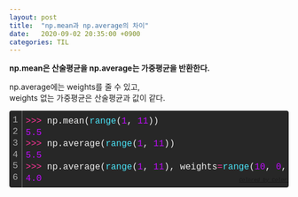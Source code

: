 ```yaml
---
layout: post
title:  "np.mean과 np.average의 차이"
date:   2020-09-02 20:35:00 +0900
categories: TIL
---
```

**np.mean은 산술평균을 np.average는 가중평균을 반환한다.**

np.average에는 weights를 줄 수 있고,  
weights 없는 가중평균은 산술평균과 값이 같다.  
<div class="colorscripter-code" style="color:#f0f0f0;font-family:Consolas, 'Liberation Mono', Menlo, Courier, monospace !important; position:relative !important;overflow:auto"><table class="colorscripter-code-table" style="margin:0;padding:0;border:none;background-color:#272727;border-radius:4px;" cellspacing="0" cellpadding="0"><tr><td style="padding:6px;border-right:2px solid #4f4f4f"><div style="margin:0;padding:0;word-break:normal;text-align:right;color:#aaa;font-family:Consolas, 'Liberation Mono', Menlo, Courier, monospace !important;line-height:130%"><div style="line-height:130%">1</div><div style="line-height:130%">2</div><div style="line-height:130%">3</div><div style="line-height:130%">4</div><div style="line-height:130%">5</div><div style="line-height:130%">6</div></div></td><td style="padding:6px 0;text-align:left"><div style="margin:0;padding:0;color:#f0f0f0;font-family:Consolas, 'Liberation Mono', Menlo, Courier, monospace !important;line-height:130%"><div style="padding:0 6px; white-space:pre; line-height:130%"><span style="color:#0086b3"></span><span style="color:#ff3399">&gt;</span><span style="color:#0086b3"></span><span style="color:#ff3399">&gt;</span><span style="color:#0086b3"></span><span style="color:#ff3399">&gt;</span>&nbsp;np.mean(<span style="color:#4be6fa">range</span>(<span style="color:#c10aff">1</span>,&nbsp;<span style="color:#c10aff">11</span>))</div><div style="padding:0 6px; white-space:pre; line-height:130%"><span style="color:#c10aff">5.</span><span style="color:#c10aff">5</span></div><div style="padding:0 6px; white-space:pre; line-height:130%"><span style="color:#0086b3"></span><span style="color:#ff3399">&gt;</span><span style="color:#0086b3"></span><span style="color:#ff3399">&gt;</span><span style="color:#0086b3"></span><span style="color:#ff3399">&gt;</span>&nbsp;np.average(<span style="color:#4be6fa">range</span>(<span style="color:#c10aff">1</span>,&nbsp;<span style="color:#c10aff">11</span>))</div><div style="padding:0 6px; white-space:pre; line-height:130%"><span style="color:#c10aff">5.</span><span style="color:#c10aff">5</span></div><div style="padding:0 6px; white-space:pre; line-height:130%"><span style="color:#0086b3"></span><span style="color:#ff3399">&gt;</span><span style="color:#0086b3"></span><span style="color:#ff3399">&gt;</span><span style="color:#0086b3"></span><span style="color:#ff3399">&gt;</span>&nbsp;np.average(<span style="color:#4be6fa">range</span>(<span style="color:#c10aff">1</span>,&nbsp;<span style="color:#c10aff">11</span>),&nbsp;weights<span style="color:#0086b3"></span><span style="color:#ff3399">=</span><span style="color:#4be6fa">range</span>(<span style="color:#c10aff">10</span>,&nbsp;<span style="color:#c10aff">0</span>,&nbsp;<span style="color:#0086b3"></span><span style="color:#ff3399">-</span><span style="color:#c10aff">1</span>))</div><div style="padding:0 6px; white-space:pre; line-height:130%"><span style="color:#c10aff">4.</span><span style="color:#c10aff">0</span></div></div><div style="text-align:right;margin-top:-13px;margin-right:5px;font-size:9px;font-style:italic"><a href="http://colorscripter.com/info#e" target="_blank" style="color:#4f4f4ftext-decoration:none">Colored by Color Scripter</a></div></td><td style="vertical-align:bottom;padding:0 2px 4px 0"><a href="http://colorscripter.com/info#e" target="_blank" style="text-decoration:none;color:white"><span style="font-size:9px;word-break:normal;background-color:#4f4f4f;color:white;border-radius:10px;padding:1px">cs</span></a></td></tr></table></div>